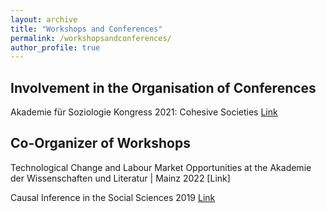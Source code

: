 ```yaml
---
layout: archive
title: "Workshops and Conferences"
permalink: /workshopsandconferences/
author_profile: true
---
```



## Involvement in the Organisation of Conferences

Akademie für Soziologie Kongress 2021: Cohesive Societies [Link](https://cohesivesocieties.net/)


## Co-Organizer of Workshops

Technological Change and Labour Market Opportunities at the Akademie der Wissenschaften und Literatur | Mainz 2022 [Link] 

Causal Inference in the Social Sciences 2019 [Link](https://home.uni-leipzig.de/~causality/) 
